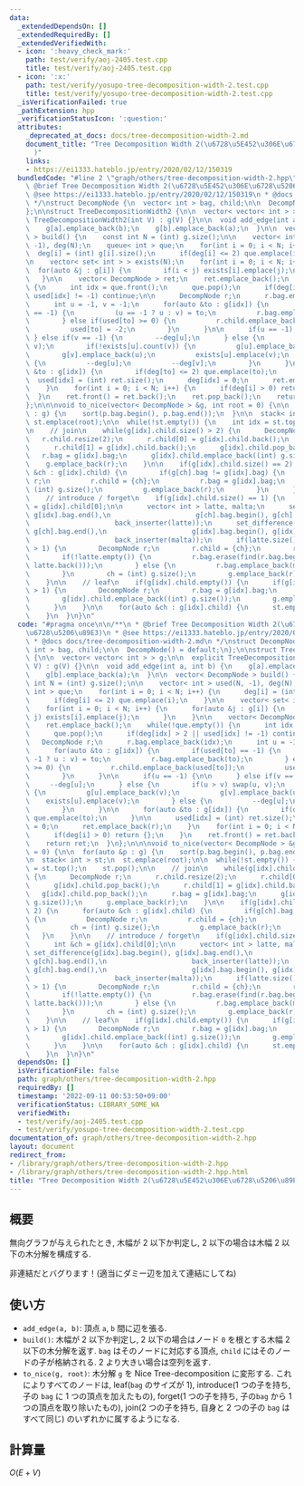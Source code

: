 ```yaml
---
data:
  _extendedDependsOn: []
  _extendedRequiredBy: []
  _extendedVerifiedWith:
  - icon: ':heavy_check_mark:'
    path: test/verify/aoj-2405.test.cpp
    title: test/verify/aoj-2405.test.cpp
  - icon: ':x:'
    path: test/verify/yosupo-tree-decomposition-width-2.test.cpp
    title: test/verify/yosupo-tree-decomposition-width-2.test.cpp
  _isVerificationFailed: true
  _pathExtension: hpp
  _verificationStatusIcon: ':question:'
  attributes:
    _deprecated_at_docs: docs/tree-decomposition-width-2.md
    document_title: "Tree Decomposition Width 2(\u6728\u5E452\u306E\u6728\u5206\u89E3\
      )"
    links:
    - https://ei1333.hateblo.jp/entry/2020/02/12/150319
  bundledCode: "#line 2 \"graph/others/tree-decomposition-width-2.hpp\"\n\n/**\n *\
    \ @brief Tree Decomposition Width 2(\u6728\u5E452\u306E\u6728\u5206\u89E3)\n *\
    \ @see https://ei1333.hateblo.jp/entry/2020/02/12/150319\n * @docs docs/tree-decomposition-width-2.md\n\
    \ */\nstruct DecompNode {\n  vector< int > bag, child;\n\n  DecompNode() = default;\n\
    };\n\nstruct TreeDecompositionWidth2 {\n\n  vector< vector< int > > g;\n\n  explicit\
    \ TreeDecompositionWidth2(int V) : g(V) {}\n\n  void add_edge(int a, int b) {\n\
    \    g[a].emplace_back(b);\n    g[b].emplace_back(a);\n  }\n\n  vector< DecompNode\
    \ > build() {\n    const int N = (int) g.size();\n\n    vector< int > used(N,\
    \ -1), deg(N);\n    queue< int > que;\n    for(int i = 0; i < N; i++) {\n    \
    \  deg[i] = (int) g[i].size();\n      if(deg[i] <= 2) que.emplace(i);\n    }\n\
    \n    vector< set< int > > exists(N);\n    for(int i = 0; i < N; i++) {\n    \
    \  for(auto &j : g[i]) {\n        if(i < j) exists[i].emplace(j);\n      }\n \
    \   }\n\n    vector< DecompNode > ret;\n    ret.emplace_back();\n    while(!que.empty())\
    \ {\n      int idx = que.front();\n      que.pop();\n      if(deg[idx] > 2 ||\
    \ used[idx] != -1) continue;\n\n      DecompNode r;\n      r.bag.emplace_back(idx);\n\
    \      int u = -1, v = -1;\n      for(auto &to : g[idx]) {\n        if(used[to]\
    \ == -1) {\n          (u == -1 ? u : v) = to;\n          r.bag.emplace_back(to);\n\
    \        } else if(used[to] >= 0) {\n          r.child.emplace_back(used[to]);\n\
    \          used[to] = -2;\n        }\n      }\n\n      if(u == -1) {\n\n     \
    \ } else if(v == -1) {\n        --deg[u];\n      } else {\n        if(u > v) swap(u,\
    \ v);\n        if(!exists[u].count(v)) {\n          g[u].emplace_back(v);\n  \
    \        g[v].emplace_back(u);\n          exists[u].emplace(v);\n        } else\
    \ {\n          --deg[u];\n          --deg[v];\n        }\n      }\n\n      for(auto\
    \ &to : g[idx]) {\n        if(deg[to] <= 2) que.emplace(to);\n      }\n\n    \
    \  used[idx] = (int) ret.size();\n      deg[idx] = 0;\n      ret.emplace_back(r);\n\
    \    }\n    for(int i = 0; i < N; i++) {\n      if(deg[i] > 0) return {};\n  \
    \  }\n    ret.front() = ret.back();\n    ret.pop_back();\n    return ret;\n  }\n\
    };\n\n\nvoid to_nice(vector< DecompNode > &g, int root = 0) {\n\n  for(auto &p\
    \ : g) {\n    sort(p.bag.begin(), p.bag.end());\n  }\n\n  stack< int > st;\n \
    \ st.emplace(root);\n\n  while(!st.empty()) {\n    int idx = st.top();\n    st.pop();\n\
    \n    // join\n    while(g[idx].child.size() > 2) {\n      DecompNode r;\n   \
    \   r.child.resize(2);\n      r.child[0] = g[idx].child.back();\n      g[idx].child.pop_back();\n\
    \      r.child[1] = g[idx].child.back();\n      g[idx].child.pop_back();\n   \
    \   r.bag = g[idx].bag;\n      g[idx].child.emplace_back((int) g.size());\n  \
    \    g.emplace_back(r);\n    }\n\n    if(g[idx].child.size() == 2) {\n      for(auto\
    \ &ch : g[idx].child) {\n        if(g[ch].bag != g[idx].bag) {\n          DecompNode\
    \ r;\n          r.child = {ch};\n          r.bag = g[idx].bag;\n          ch =\
    \ (int) g.size();\n          g.emplace_back(r);\n        }\n      }\n    }\n\n\
    \    // introduce / forget\n    if(g[idx].child.size() == 1) {\n      int &ch\
    \ = g[idx].child[0];\n\n      vector< int > latte, malta;\n      set_difference(g[idx].bag.begin(),\
    \ g[idx].bag.end(),\n                     g[ch].bag.begin(), g[ch].bag.end(),\n\
    \                     back_inserter(latte));\n      set_difference(g[ch].bag.begin(),\
    \ g[ch].bag.end(),\n                     g[idx].bag.begin(), g[idx].bag.end(),\n\
    \                     back_inserter(malta));\n      if(latte.size() + malta.size()\
    \ > 1) {\n        DecompNode r;\n        r.child = {ch};\n        r.bag = g[idx].bag;\n\
    \        if(!latte.empty()) {\n          r.bag.erase(find(r.bag.begin(), r.bag.end(),\
    \ latte.back()));\n        } else {\n          r.bag.emplace_back(malta.back());\n\
    \        }\n        ch = (int) g.size();\n        g.emplace_back(r);\n      }\n\
    \    }\n\n    // leaf\n    if(g[idx].child.empty()) {\n      if(g[idx].bag.size()\
    \ > 1) {\n        DecompNode r;\n        r.bag = g[idx].bag;\n        r.bag.pop_back();\n\
    \        g[idx].child.emplace_back((int) g.size());\n        g.emplace_back(r);\n\
    \      }\n    }\n\n    for(auto &ch : g[idx].child) {\n      st.emplace(ch);\n\
    \    }\n  }\n}\n"
  code: "#pragma once\n\n/**\n * @brief Tree Decomposition Width 2(\u6728\u5E452\u306E\
    \u6728\u5206\u89E3)\n * @see https://ei1333.hateblo.jp/entry/2020/02/12/150319\n\
    \ * @docs docs/tree-decomposition-width-2.md\n */\nstruct DecompNode {\n  vector<\
    \ int > bag, child;\n\n  DecompNode() = default;\n};\n\nstruct TreeDecompositionWidth2\
    \ {\n\n  vector< vector< int > > g;\n\n  explicit TreeDecompositionWidth2(int\
    \ V) : g(V) {}\n\n  void add_edge(int a, int b) {\n    g[a].emplace_back(b);\n\
    \    g[b].emplace_back(a);\n  }\n\n  vector< DecompNode > build() {\n    const\
    \ int N = (int) g.size();\n\n    vector< int > used(N, -1), deg(N);\n    queue<\
    \ int > que;\n    for(int i = 0; i < N; i++) {\n      deg[i] = (int) g[i].size();\n\
    \      if(deg[i] <= 2) que.emplace(i);\n    }\n\n    vector< set< int > > exists(N);\n\
    \    for(int i = 0; i < N; i++) {\n      for(auto &j : g[i]) {\n        if(i <\
    \ j) exists[i].emplace(j);\n      }\n    }\n\n    vector< DecompNode > ret;\n\
    \    ret.emplace_back();\n    while(!que.empty()) {\n      int idx = que.front();\n\
    \      que.pop();\n      if(deg[idx] > 2 || used[idx] != -1) continue;\n\n   \
    \   DecompNode r;\n      r.bag.emplace_back(idx);\n      int u = -1, v = -1;\n\
    \      for(auto &to : g[idx]) {\n        if(used[to] == -1) {\n          (u ==\
    \ -1 ? u : v) = to;\n          r.bag.emplace_back(to);\n        } else if(used[to]\
    \ >= 0) {\n          r.child.emplace_back(used[to]);\n          used[to] = -2;\n\
    \        }\n      }\n\n      if(u == -1) {\n\n      } else if(v == -1) {\n   \
    \     --deg[u];\n      } else {\n        if(u > v) swap(u, v);\n        if(!exists[u].count(v))\
    \ {\n          g[u].emplace_back(v);\n          g[v].emplace_back(u);\n      \
    \    exists[u].emplace(v);\n        } else {\n          --deg[u];\n          --deg[v];\n\
    \        }\n      }\n\n      for(auto &to : g[idx]) {\n        if(deg[to] <= 2)\
    \ que.emplace(to);\n      }\n\n      used[idx] = (int) ret.size();\n      deg[idx]\
    \ = 0;\n      ret.emplace_back(r);\n    }\n    for(int i = 0; i < N; i++) {\n\
    \      if(deg[i] > 0) return {};\n    }\n    ret.front() = ret.back();\n    ret.pop_back();\n\
    \    return ret;\n  }\n};\n\n\nvoid to_nice(vector< DecompNode > &g, int root\
    \ = 0) {\n\n  for(auto &p : g) {\n    sort(p.bag.begin(), p.bag.end());\n  }\n\
    \n  stack< int > st;\n  st.emplace(root);\n\n  while(!st.empty()) {\n    int idx\
    \ = st.top();\n    st.pop();\n\n    // join\n    while(g[idx].child.size() > 2)\
    \ {\n      DecompNode r;\n      r.child.resize(2);\n      r.child[0] = g[idx].child.back();\n\
    \      g[idx].child.pop_back();\n      r.child[1] = g[idx].child.back();\n   \
    \   g[idx].child.pop_back();\n      r.bag = g[idx].bag;\n      g[idx].child.emplace_back((int)\
    \ g.size());\n      g.emplace_back(r);\n    }\n\n    if(g[idx].child.size() ==\
    \ 2) {\n      for(auto &ch : g[idx].child) {\n        if(g[ch].bag != g[idx].bag)\
    \ {\n          DecompNode r;\n          r.child = {ch};\n          r.bag = g[idx].bag;\n\
    \          ch = (int) g.size();\n          g.emplace_back(r);\n        }\n   \
    \   }\n    }\n\n    // introduce / forget\n    if(g[idx].child.size() == 1) {\n\
    \      int &ch = g[idx].child[0];\n\n      vector< int > latte, malta;\n     \
    \ set_difference(g[idx].bag.begin(), g[idx].bag.end(),\n                     g[ch].bag.begin(),\
    \ g[ch].bag.end(),\n                     back_inserter(latte));\n      set_difference(g[ch].bag.begin(),\
    \ g[ch].bag.end(),\n                     g[idx].bag.begin(), g[idx].bag.end(),\n\
    \                     back_inserter(malta));\n      if(latte.size() + malta.size()\
    \ > 1) {\n        DecompNode r;\n        r.child = {ch};\n        r.bag = g[idx].bag;\n\
    \        if(!latte.empty()) {\n          r.bag.erase(find(r.bag.begin(), r.bag.end(),\
    \ latte.back()));\n        } else {\n          r.bag.emplace_back(malta.back());\n\
    \        }\n        ch = (int) g.size();\n        g.emplace_back(r);\n      }\n\
    \    }\n\n    // leaf\n    if(g[idx].child.empty()) {\n      if(g[idx].bag.size()\
    \ > 1) {\n        DecompNode r;\n        r.bag = g[idx].bag;\n        r.bag.pop_back();\n\
    \        g[idx].child.emplace_back((int) g.size());\n        g.emplace_back(r);\n\
    \      }\n    }\n\n    for(auto &ch : g[idx].child) {\n      st.emplace(ch);\n\
    \    }\n  }\n}\n"
  dependsOn: []
  isVerificationFile: false
  path: graph/others/tree-decomposition-width-2.hpp
  requiredBy: []
  timestamp: '2022-09-11 00:53:50+09:00'
  verificationStatus: LIBRARY_SOME_WA
  verifiedWith:
  - test/verify/aoj-2405.test.cpp
  - test/verify/yosupo-tree-decomposition-width-2.test.cpp
documentation_of: graph/others/tree-decomposition-width-2.hpp
layout: document
redirect_from:
- /library/graph/others/tree-decomposition-width-2.hpp
- /library/graph/others/tree-decomposition-width-2.hpp.html
title: "Tree Decomposition Width 2(\u6728\u5E452\u306E\u6728\u5206\u89E3)"
---
```

## 概要

無向グラフが与えられたとき, 木幅が $2$ 以下か判定し, $2$ 以下の場合は木幅 $2$ 以下の木分解を構成する.

非連結だとバグります！(適当にダミー辺を加えて連結にしてね)

## 使い方

* `add_edge(a, b)`: 頂点 `a`, `b` 間に辺を張る.
* `build()`: 木幅が $2$ 以下か判定し, $2$ 以下の場合はノード `0` を根とする木幅 $2$ 以下の木分解を返す. `bag` はそのノードに対応する頂点, `child` にはそのノードの子が格納される. $2$ より大きい場合は空列を返す.
* `to_nice(g, root)`: 木分解 `g` を Nice Tree-decomposition に変形する. これによりすべてのノードは, leaf(`bag` のサイズが $1$), introduce($1$ つの子を持ち, 子の `bag` に $1$ つの頂点を加えたもの), forget($1$ つの子を持ち,  子の`bag` から $1$ つの頂点を取り除いたもの), join($2$ つの子を持ち, 自身と $2$ つの子の `bag` はすべて同じ) のいずれかに属するようになる.

## 計算量

$O(E + V)$
